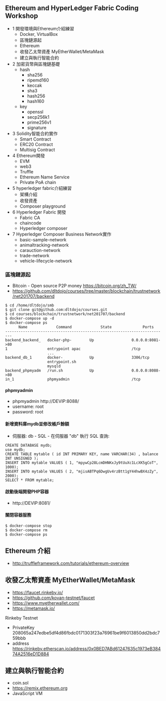## Ethereum and HyperLedger Fabric Coding Workshop

* 1 開發環境與Ethereum介紹練習
  * Docker, VirtualBox
  * 區塊鏈源起
  * Ethereum
  * 收發乙太幣資產 MyEtherWallet/MetaMask
  * 建立與執行智能合約
* 2 加密貨幣與區塊鏈基礎
  * hash
    * sha256
    * ripemd160
    * keccak
    * sha3
    * hash256
    * hash160
  * key
    * openssl
    * secp256k1
    * prime256v1
    * signature
* 3 Solidity智能合約實作
  * Smart Contract
  * ERC20 Contract
  * Multisig Contract
* 4 Ethereum開發
  * EVM
  * web3
  * Truffle
  * Ethereum Name Service
  * Private PoA chain
* 5 hyperledger fabric介紹練習
  * 架構介紹
  * 收發資產
  * Composer playground
* 6 Hyperledger Fabric 開發
  * Fabric CA
  * chaincode
  * Hyperledger composer
* 7 Hyperledger Composer Business Network實作
  * basic-sample-network
  * animaltracking-network
  * carauction-network
  * trade-network
  * vehicle-lifecycle-network


### 區塊鏈源起

* Bitcoin - Open source P2P money https://bitcoin.org/zh_TW/
* https://github.com/dltdojo/courses/tree/master/blockchain/trustnetwork/net201707/backend

```
$ cd /home/dltdojo/smb
$ git clone git@github.com:dltdojo/courses.git
$ cd courses/blockchain/trustnetwork/net201707/backend
$ docker-compose up -d
$ docker-compose ps
      Name             Command             State              Ports
-------------------------------------------------------------------------
backend_backend_   docker-php-        Up                 0.0.0.0:8081->80
1                  entrypoint apac                       /tcp
                   ...
backend_db_1       docker-            Up                 3306/tcp
                   entrypoint.sh
                   mysqld
backend_phpmyadm   /run.sh            Up                 0.0.0.0:8088->80
in_1               phpmyadmin                            /tcp

```

#### phpmyadmin

* phpmyadmin http://DEVIP:8088/
* username: root
* password: root

#### 新增資料庫mydb並修改帳戶餘額

* 伺服器: db - SQL - 在伺服器 "db" 執行 SQL 查詢: 

```
CREATE DATABASE mydb;
use mydb;
CREATE TABLE mytable ( id INT PRIMARY KEY, name VARCHAR(34) , balance INT UNSIGNED );
INSERT INTO mytable VALUES ( 1, "mpywCp28LcmDHNKxJy9tUuXc1LcXK5gCoT", 1000);
INSERT INTO mytable VALUES ( 2, "mjisABTPq6DwgUv4rzBtt1gY44hwBX4zZy", 2000);
SELECT * FROM mytable;
```

#### 啟動後端開發PHP容器

* http://DEVIP:8081/

#### 關閉容器服務

```
$ docker-compose stop
$ docker-compose rm
$ docker-compose ps
```

## Ethereum 介紹 

* http://truffleframework.com/tutorials/ethereum-overview

## 收發乙太幣資產 MyEtherWallet/MetaMask

* https://faucet.rinkeby.io/
* https://github.com/kovan-testnet/faucet
* https://www.myetherwallet.com/
* https://metamask.io/

Rinkeby Testnet 

* PrivateKey  208065a247edbe5df4d86fbdc0171303f23a76961be9f6013850dd2bdc759bbb 
* address  https://rinkeby.etherscan.io/address/0x0BED7ABd61247635c1973eB38474A2516eD1D884

## 建立與執行智能合約

* coin.sol
* https://remix.ethereum.org
* JavaScript VM

